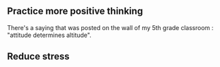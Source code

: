 

## Practice more positive thinking

There's a saying that was posted on the wall of my 5th grade classroom : "attitude determines altitude".

## Reduce stress

